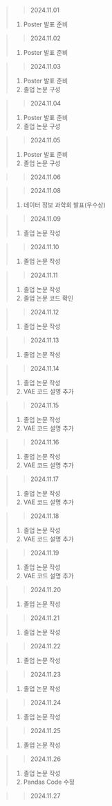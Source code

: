 > > 2024.11.01
> 1. Poster 발표 준비

> > 2024.11.02
> 1. Poster 발표 준비

> > 2024.11.03
> 1. Poster 발표 준비
> 2. 졸업 논문 구성 

> > 2024.11.04
> 1. Poster 발표 준비
> 2. 졸업 논문 구성 

> > 2024.11.05
> 1. Poster 발표 준비
> 2. 졸업 논문 구성 

> > 2024.11.06


> > 2024.11.08
> 1. 데이터 정보 과학회 발표(우수상)

> > 2024.11.09
> 1. 졸업 논문 작성

> > 2024.11.10
> 1. 졸업 논문 작성

> > 2024.11.11
> 1. 졸업 논문 작성
> 2. 졸업 논문 코드 확인

> > 2024.11.12
> 1. 졸업 논문 작성

> > 2024.11.13
> 1. 졸업 논문 작성

> > 2024.11.14
> 1. 졸업 논문 작성
> 2. VAE 코드 설명 추가

> > 2024.11.15
> 1. 졸업 논문 작성
> 2. VAE 코드 설명 추가

> > 2024.11.16
> 1. 졸업 논문 작성
> 2. VAE 코드 설명 추가

> > 2024.11.17
> 1. 졸업 논문 작성
> 2. VAE 코드 설명 추가

> > 2024.11.18
> 1. 졸업 논문 작성
> 2. VAE 코드 설명 추가

> > 2024.11.19
> 1. 졸업 논문 작성
> 2. VAE 코드 설명 추가

> > 2024.11.20
> 1. 졸업 논문 작성

> > 2024.11.21
> 1. 졸업 논문 작성

> > 2024.11.22
> 1. 졸업 논문 작성

> > 2024.11.23
> 1. 졸업 논문 작성

> > 2024.11.24
> 1. 졸업 논문 작성

> > 2024.11.25
> 1. 졸업 논문 작성

> > 2024.11.26
> 1. 졸업 논문 작성
> 2. Pandas Code 수정

> > 2024.11.27